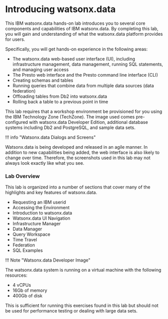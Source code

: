 # Introducing watsonx.data 

This IBM watsonx.data hands-on lab introduces you to several core components and capabilities of IBM watsonx.data. By completing this lab, you will gain and understanding of what the watsonx.data platform provides for users.

Specifically, you will get hands-on experience in the following areas:

* The watsonx.data web-based user interface (UI), including infrastructure management, data management, running SQL statements, and managing user access
* The Presto web interface and the Presto command line interface (CLI)
*  Creating schemas and tables
* Running queries that combine data from multiple data sources (data federation)
* Offloading tables from Db2 into watsonx.data
* Rolling back a table to a previous point in time

This lab requires that a workshop environment be provisioned for you using the IBM Technology Zone (TechZone). The image used comes pre-configured with watsonx.data Developer Edition, additional database systems including Db2 and PostgreSQL, and sample data sets. 

!!! info "Watsonx.data Dialogs and Screens"

Watsonx.data is being developed and released in an agile manner. In addition to new capabilities being added, the web interface is also likely to change over time. Therefore, the screenshots used in this lab may not always look exactly like what you see.

### Lab Overview

This lab is organized into a number of sections that cover many of the highlights and key features of watsonx.data.

   * Requesting an IBM userid
   * Accessing the Environment
   * Introduction to watsonx.data
   * Watsonx.data UI Navigation
   * Infrastructure Manager
   * Data Manager
   * Query Workspace
   * Time Travel
   * Federation
   * SQL Examples

!!! Note "Watsonx.data Developer Image" 

The watsonx.data system is running on a virtual machine with the following resources:

   * 4 vCPUs
   * 16Gb of memory
   * 400Gb of disk

This is sufficient for running this exercises found in this lab but should not be used for performance testing or dealing with large data sets.